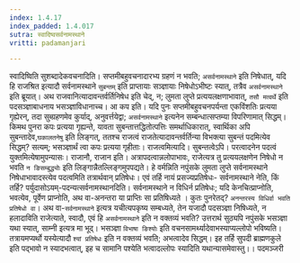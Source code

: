 ```yaml
---
index: 1.4.17
index_padded: 1.4.017
sutra: स्वादिष्वसर्वनामस्थाने
vritti: padamanjari

---
```

स्वादिष्विति सुशब्दादेकवचनादिति। सप्तमीबहुवचनादारभ्य ग्रहणं न भवति; `असर्वनामस्थाने` इति निषेधात्, यदि हि राजश्रित इत्यादौ सर्वनामस्थाने `सुबन्तम्` इति प्राप्तायाः सञ्ज्ञायाः निषेधोऽभीष्टः स्यात्, तत्रैव `असर्वनामस्थाने` इति ब्रूयात्। अथ राजवानित्यादावन्तर्वर्तिनिषेध इति चेद्, न; लुमता लुप्ते प्रत्ययलक्षणाभावात्, `तसौ मत्वर्थे` इति पदसञ्ज्ञाबाधनाय भसञ्ज्ञाविधानाच्च। आ कप इति। यदि पुनः सप्तमीबहुवचनपर्यन्ता एकविंशतिः प्रत्यया गृह्येरन्, तदा सुब्ग्रहणमेव कुर्याद्, अनुवर्त्तयेद्वा; `असर्वनामस्थाने` इत्यनेन सम्बन्धात्सप्तम्या विपरिणामात् सिद्धम्। किमथ पुनरा कपः प्रत्यया गृह्यन्ते, यावता सुबन्तात्तद्धितोत्पत्तिः समर्थाधिकारात्, स्वार्थिका अपि सुबन्तादेव,`घकालतनेषु` इति लिङ्गत्, ततश्च राजत्वं राजतेत्यादावन्तर्वर्तिन्या विभक्त्या सुबन्तं पदमित्येव सिद्धम्? सत्यम्; भसञ्ज्ञार्थं त्वा कपः प्रत्यया गृहीताः। राजत्वमित्यादि। सुबन्तत्वेऽपि। परत्वादनेन पदत्वं युक्तमित्येषामुपन्यासः।
राजानौ, राजान इति। अत्रापदत्वान्नलोपाभावः, राजेत्यत्र तु प्रत्ययलक्षणेन निषेधो न भवति `न ङिसम्बुद्ध्योः` इति लिङ्गान्नैतल्लिङ्गमुपपद्यते। हे वर्मन्निति  नपुंसके लुमता लुप्ते सर्वनामस्थाने निषेधाभावादस्त्येव पदत्वमिति तत्रार्थवान् प्रतिषेधः। एवं तर्हि नायं प्रसज्यप्रतिषेधः- सर्वनामस्थाने नेति, किं तर्हि? पर्युदासोऽयम्-पदन्यत्सर्वनामस्थानदिति। सर्वनामस्थाने न विधिर्न प्रतिषेधः; यदि केनचित्प्राप्नोति, भवत्येव, पूर्वेण प्राप्नोति, अथ वा-अनन्तरा या प्राप्तिः सा प्रतिषिध्यते । कुतः पुनरेतद्? `अनन्तरस्य विधिर्वा भवति प्रतिषेधो वा`। अथ वा-`सर्वनामस्थाने` इत्यत्र यचीत्यपकृष्य सम्बध्यते, तेन यजादौ पदसञ्ज्ञा निषिध्यते, न हलादाविति राजेत्याते, स्वादौ, एवं हि `असर्वनामस्थाने` इति न वक्तव्यं भवति? उत्तरार्थ सुठ्यपि नपुंसके भसञ्ज्ञा यथा स्यात्, साम्नी इत्यत्र मा भूद्। भसञ्ज्ञा `विभाषा ङिश्योः` इति वचनसामर्थ्यादेवाभस्याप्यल्लोपो भविष्यति। तत्रायमप्यर्थो यस्येत्यादौ `श्यां प्रतिषेधः` इति न वक्तव्यं भवति; अभत्वादेव सिद्धम्। इह तर्हि सुपदी ब्राह्मणकुले इति पद्भावो न स्यादभत्वात्, इह च सामानि पश्येति भत्वादल्लोपः स्यादिति यथान्यासमेवास्तु।।
पदमञ्जरी